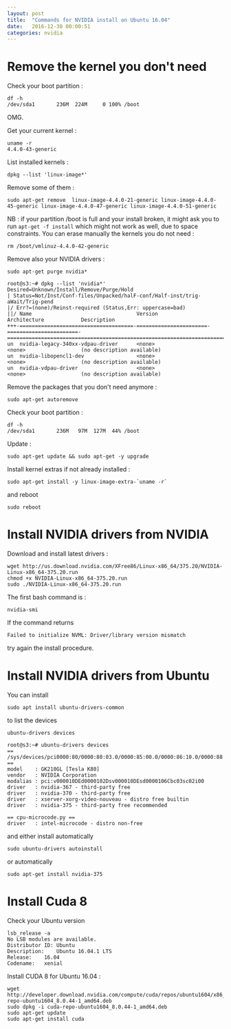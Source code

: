 ```yaml
---
layout: post
title:  "Commands for NVIDIA install on Ubuntu 16.04"
date:   2016-12-30 00:00:51
categories: nvidia
---
```


# Remove the kernel you don't need

Check your boot partition :

    df -h
    /dev/sda1       236M  224M     0 100% /boot

OMG.

Get your current kernel :

    uname -r
    4.4.0-43-generic

List installed kernels :

    dpkg --list 'linux-image*'

Remove some of them :

    sudo apt-get remove  linux-image-4.4.0-21-generic linux-image-4.4.0-45-generic linux-image-4.4.0-47-generic linux-image-4.4.0-51-generic

NB : if your partition /boot is full and your install broken, it might ask you to run `apt-get -f install` which might not work as well, due to space constraints. You can erase manually the kernels you do not need :

    rm /boot/vmlinuz-4.4.0-42-generic


Remove also your NVIDIA drivers :

    sudo apt-get purge nvidia*

    root@s3:~# dpkg --list 'nvidia*'
    Desired=Unknown/Install/Remove/Purge/Hold
    | Status=Not/Inst/Conf-files/Unpacked/halF-conf/Half-inst/trig-aWait/Trig-pend
    |/ Err?=(none)/Reinst-required (Status,Err: uppercase=bad)
    ||/ Name                                  Version                 Architecture            Description
    +++-=====================================-=======================-=======================-================================================================================
    un  nvidia-legacy-340xx-vdpau-driver      <none>                  <none>                  (no description available)
    un  nvidia-libopencl1-dev                 <none>                  <none>                  (no description available)
    un  nvidia-vdpau-driver                   <none>                  <none>                  (no description available)


Remove the packages that you don't need anymore :

    sudo apt-get autoremove


Check your boot partition :

    df -h
    /dev/sda1       236M   97M  127M  44% /boot


Update :

    sudo apt-get update && sudo apt-get -y upgrade


Install kernel extras if not already installed :

    sudo apt-get install -y linux-image-extra-`uname -r`

and reboot

    sudo reboot


# Install NVIDIA drivers from NVIDIA


Download and install latest drivers :

    wget http://us.download.nvidia.com/XFree86/Linux-x86_64/375.20/NVIDIA-Linux-x86_64-375.20.run
    chmod +x NVIDIA-Linux-x86_64-375.20.run
    sudo ./NVIDIA-Linux-x86_64-375.20.run

The first bash command is :

```
nvidia-smi
```

If the command returns

    Failed to initialize NVML: Driver/library version mismatch

try again the install procedure.



# Install NVIDIA drivers from Ubuntu


You can install

    sudo apt install ubuntu-drivers-common

to list the devices

    ubuntu-drivers devices

    root@s3:~# ubuntu-drivers devices
    == /sys/devices/pci0000:80/0000:80:03.0/0000:85:00.0/0000:86:10.0/0000:88:00.0 ==
    model    : GK210GL [Tesla K80]
    vendor   : NVIDIA Corporation
    modalias : pci:v000010DEd0000102Dsv000010DEsd0000106Cbc03sc02i00
    driver   : nvidia-367 - third-party free
    driver   : nvidia-370 - third-party free
    driver   : xserver-xorg-video-nouveau - distro free builtin
    driver   : nvidia-375 - third-party free recommended

    == cpu-microcode.py ==
    driver   : intel-microcode - distro non-free


and either install automatically

    sudo ubuntu-drivers autoinstall

or automatically

    sudo apt-get install nvidia-375


# Install Cuda 8

Check your Ubuntu version

    lsb_release -a
    No LSB modules are available.
    Distributor ID:	Ubuntu
    Description:	Ubuntu 16.04.1 LTS
    Release:	16.04
    Codename:	xenial

Install CUDA 8 for Ubuntu 16.04 :

    wget http://developer.download.nvidia.com/compute/cuda/repos/ubuntu1604/x86_64/cuda-repo-ubuntu1604_8.0.44-1_amd64.deb
    sudo dpkg -i cuda-repo-ubuntu1604_8.0.44-1_amd64.deb
    sudo apt-get update
    sudo apt-get install cuda
